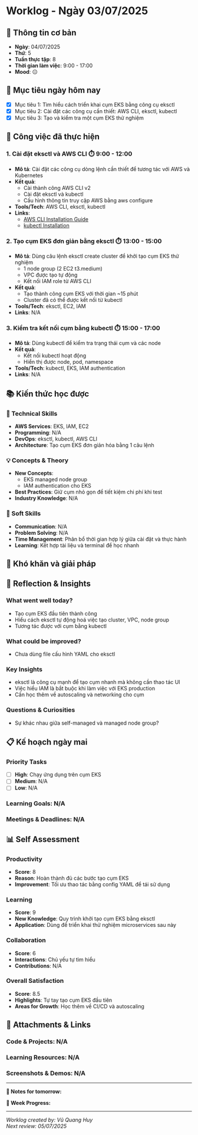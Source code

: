 # Worklog - Ngày 03/07/2025

## 📅 Thông tin cơ bản
- **Ngày**: 04/07/2025
- **Thứ**: 5
- **Tuần thực tập**: 8
- **Thời gian làm việc**: 9:00 - 17:00
- **Mood**: 😐

## 🎯 Mục tiêu ngày hôm nay
- [x] Mục tiêu 1: Tìm hiểu cách triển khai cụm EKS bằng công cụ eksctl
- [x] Mục tiêu 2: Cài đặt các công cụ cần thiết: AWS CLI, eksctl, kubectl
- [x] Mục tiêu 3: Tạo và kiểm tra một cụm EKS thử nghiệm

## 💼 Công việc đã thực hiện

### 1. Cài đặt eksctl và AWS CLI ⏱️ 9:00 - 12:00
- **Mô tả**: Cài đặt các công cụ dòng lệnh cần thiết để tương tác với AWS và Kubernetes
- **Kết quả**: 
  - Cài thành công AWS CLI v2
  - Cài đặt eksctl và kubectl
  - Cấu hình thông tin truy cập AWS bằng aws configure
- **Tools/Tech**: AWS CLI, eksctl, kubectl
- **Links**: 
  - [AWS CLI Installation Guide](https://docs.aws.amazon.com/cli/latest/userguide/getting-started-install.html)
  - [kubectl Installation](https://kubernetes.io/docs/tasks/tools/)

### 2. Tạo cụm EKS đơn giản bằng eksctl ⏱️ 13:00 - 15:00
- **Mô tả**: Dùng câu lệnh eksctl create cluster để khởi tạo cụm EKS thử nghiệm
  - 1 node group (2 EC2 t3.medium)
  - VPC được tạo tự động
  - Kết nối IAM role từ AWS CLI
- **Kết quả**: 
  - Tạo thành công cụm EKS với thời gian ~15 phút
  - Cluster đã có thể được kết nối từ kubectl
- **Tools/Tech**: eksctl, EC2, IAM
- **Links**: N/A

### 3. Kiểm tra kết nối cụm bằng kubectl ⏱️ 15:00 - 17:00
- **Mô tả**: Dùng kubectl để kiểm tra trạng thái cụm và các node
- **Kết quả**: 
  - Kết nối kubectl hoạt động
  - Hiển thị được node, pod, namespace
- **Tools/Tech**: kubectl, EKS, IAM authentication
- **Links**: N/A

## 📚 Kiến thức học được

### 🔧 Technical Skills
- **AWS Services**:  EKS, IAM, EC2
- **Programming**: N/A
- **DevOps**: eksctl, kubectl, AWS CLI
- **Architecture**: Tạo cụm EKS đơn giản hóa bằng 1 câu lệnh

### 💡 Concepts & Theory
- **New Concepts**: 
  - EKS managed node group
  - IAM authentication cho EKS
- **Best Practices**: Giữ cụm nhỏ gọn để tiết kiệm chi phí khi test
- **Industry Knowledge**: N/A

### 🤝 Soft Skills
- **Communication**: N/A
- **Problem Solving**: N/A
- **Time Management**: Phân bổ thời gian hợp lý giữa cài đặt và thực hành
- **Learning**: Kết hợp tài liệu và terminal để học nhanh

## 🚧 Khó khăn và giải pháp

## 💭 Reflection & Insights

### What went well today?
  - Tạo cụm EKS đầu tiên thành công
  - Hiểu cách eksctl tự động hoá việc tạo cluster, VPC, node group
  - Tương tác được với cụm bằng kubectl

### What could be improved?
- Chưa dùng file cấu hình YAML cho eksctl

### Key Insights
  - eksctl là công cụ mạnh để tạo cụm nhanh mà không cần thao tác UI
  - Việc hiểu IAM là bắt buộc khi làm việc với EKS production
  - Cần học thêm về autoscaling và networking cho cụm

### Questions & Curiosities
- Sự khác nhau giữa self-managed và managed node group?

## 📋 Kế hoạch ngày mai

### Priority Tasks
- [ ] **High**: Chạy ứng dụng trên cụm EKS
- [ ] **Medium**: N/A
- [ ] **Low**: N/A

### Learning Goals: N/A

### Meetings & Deadlines: N/A

## 📊 Self Assessment

### Productivity
- **Score**: 8
- **Reason**: Hoàn thành đủ các bước tạo cụm EKS
- **Improvement**: Tối ưu thao tác bằng config YAML để tái sử dụng
### Learning
- **Score**: 9
- **New Knowledge**: Quy trình khởi tạo cụm EKS bằng eksctl
- **Application**: Dùng để triển khai thử nghiệm microservices sau này

### Collaboration
- **Score**: 6
- **Interactions**: Chủ yếu tự tìm hiểu
- **Contributions**: N/A

### Overall Satisfaction
- **Score**: 8.5
- **Highlights**: Tự tay tạo cụm EKS đầu tiên
- **Areas for Growth**: Học thêm về CI/CD và autoscaling

## 📎 Attachments & Links

### Code & Projects: N/A

### Learning Resources: N/A

### Screenshots & Demos: N/A

---

**📝 Notes for tomorrow:**

**🎯 Week Progress:**

---
*Worklog created by: Vũ Quang Huy*  
*Next review: 05/07/2025*
